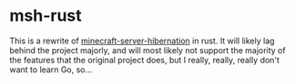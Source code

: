 # msh-rust
This is a rewrite of [minecraft-server-hibernation](https://github.com/gekware/minecraft-server-hibernation) in rust.
It will likely lag behind the project majorly, and will most likely not support the majority of the features that the
original project does, but I really, really, really don't want to learn Go, so...